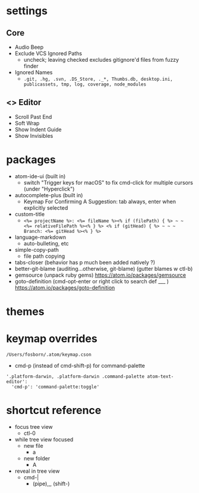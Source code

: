 # settings 

## Core
* Audio Beep
* Exclude VCS Ignored Paths
  * uncheck; leaving checked excludes gitignore'd files from fuzzy finder
* Ignored Names
  * `.git, .hg, .svn, .DS_Store, ._*, Thumbs.db, desktop.ini, publicassets, tmp, log, coverage, node_modules`

## <> Editor
* Scroll Past End
* Soft Wrap
* Show Indent Guide
* Show Invisibles

# packages
* atom-ide-ui (built in)
  * switch "Trigger keys for macOS" to fix cmd-click for multiple cursors (under "Hyperclick")
* autocomplete-plus (built in)
  * Keymap For Confirming A Suggestion: tab always, enter when explicitly selected
* custom-title
  * `<%= projectName %>: <%= fileName %><% if (filePath) { %> ~ ~ <%= relativeFilePath %><% } %> <% if (gitHead) { %> ~ ~ ~ Branch: <%= gitHead %><% } %>`
* language-markdown
  * auto-bulleting, etc
* simple-copy-path
  * file path copying
* tabs-closer (behavior has p much been added natively   ?)
* better-git-blame (auditing...otherwise, git-blame) (gutter blames w ctl-b)
* gemsource (unpack ruby gems) https://atom.io/packages/gemsource
* goto-definition (cmd-opt-enter or right click to search def ___ ) https://atom.io/packages/goto-definition

# themes

# keymap overrides
`/Users/fosborn/.atom/keymap.cson`
* cmd-p (instead of cmd-shift-p) for command-palette
```
'.platform-darwin, .platform-darwin .command-palette atom-text-editor':
  'cmd-p': 'command-palette:toggle'
```


# shortcut reference
* focus tree view
  * ctl-0
* while tree view focused
  * new file
    * a
  * new folder
    * A
* reveal in tree view
  * cmd-|
    * (pipe),,, (shift-\)
